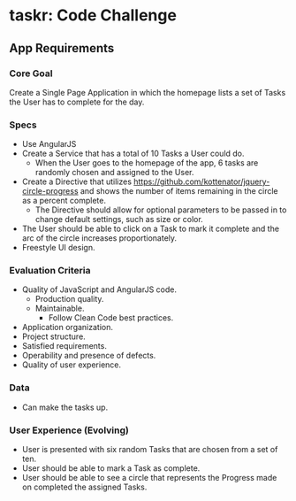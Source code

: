 # taskr: Code Challenge

## App Requirements

### Core Goal
Create a Single Page Application in which the homepage lists a set of Tasks the User has to complete for the day.

### Specs

* Use AngularJS
* Create a Service that has a total of 10 Tasks a User could do.
    * When the User goes to the homepage of the app, 6 tasks are randomly chosen and assigned to the User.
* Create a Directive that utilizes https://github.com/kottenator/jquery-circle-progress and shows the number of items remaining in the circle as a percent complete.
    * The Directive should allow for optional parameters to be passed in to change default settings, such as size or color.
* The User should be able to click on a Task to mark it complete and the arc of the circle increases proportionately.
* Freestyle UI design.


### Evaluation Criteria

* Quality of JavaScript  and AngularJS code.
    * Production quality.
    * Maintainable.
        * Follow Clean Code best practices.
* Application organization.
* Project structure.
* Satisfied requirements.
* Operability and presence of defects.
* Quality of user experience.

### Data

* Can make the tasks up.

### User Experience (Evolving)

* User is presented with six random Tasks that are chosen from a set of ten.
* User should be able to mark a Task as complete.
* User should be able to see a circle that represents the Progress made on completed the assigned Tasks.